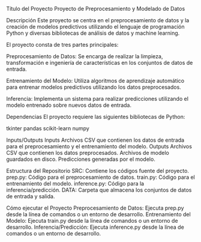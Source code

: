 Título del Proyecto
Proyecto de Preprocesamiento y Modelado de Datos

Descripción
Este proyecto se centra en el preprocesamiento de datos y la creación de modelos predictivos utilizando el lenguaje de programación Python y diversas bibliotecas de análisis de datos y machine learning.

El proyecto consta de tres partes principales:

Preprocesamiento de Datos: Se encarga de realizar la limpieza, transformación e ingeniería de características en los conjuntos de datos de entrada.

Entrenamiento del Modelo: Utiliza algoritmos de aprendizaje automático para entrenar modelos predictivos utilizando los datos preprocesados.

Inferencia: Implementa un sistema para realizar predicciones utilizando el modelo entrenado sobre nuevos datos de entrada.

Dependencias
El proyecto requiere las siguientes bibliotecas de Python:

tkinter
pandas
scikit-learn
numpy

Inputs/Outputs
Inputs
Archivos CSV que contienen los datos de entrada para el preprocesamiento y el entrenamiento del modelo.
Outputs
Archivos CSV que contienen los datos preprocesados.
Archivos de modelo guardados en disco.
Predicciones generadas por el modelo.

Estructura del Repositorio
SRC: Contiene los códigos fuente del proyecto.
  prep.py: Código para el preprocesamiento de datos.
  train.py: Código para el entrenamiento del modelo.
  inference.py: Código para la inferencia/predicción.
DATA: Carpeta que almacena los conjuntos de datos de entrada y salida.

Cómo ejecutar el Proyecto
Preprocesamiento de Datos: Ejecuta prep.py desde la línea de comandos o un entorno de desarrollo.
Entrenamiento del Modelo: Ejecuta train.py desde la línea de comandos o un entorno de desarrollo.
Inferencia/Predicción: Ejecuta inference.py desde la línea de comandos o un entorno de desarrollo.
